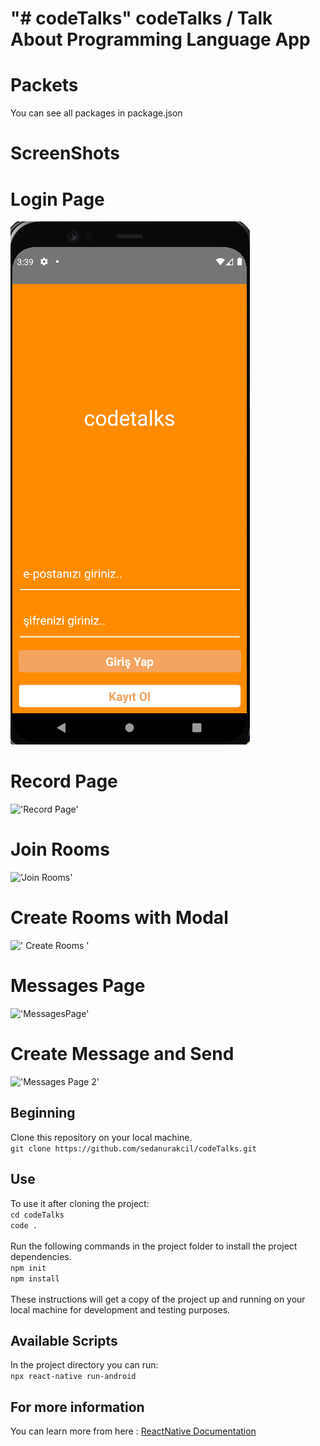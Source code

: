 "# codeTalks" 
codeTalks / Talk About Programming Language App
======

Packets
===
You can see all packages in package.json


ScreenShots
===

Login Page
==
!['Login Page'](/screenShots/login.png?raw=true)

Record Page
==
!['Record Page'](/codeTalks/screenShots/record.png?raw=true )

Join Rooms
==
!['Join Rooms'](/codeTalks/screenShots/rooms.png?raw=true)

Create Rooms with Modal
==
![' Create Rooms '](/codeTalks/screenShots/rooms2.png?raw=true)

Messages Page
==
!['MessagesPage'](/codeTalks/screenShots/message1.png?raw=true )

Create Message and Send 
==
!['Messages Page 2'](/codeTalks/screenShots/message2.png?raw=true)

## Beginning 
Clone this repository on your local machine.
<br>
`git clone https://github.com/sedanurakcil/codeTalks.git`

## Use 
To use it after cloning the project:
<br>
`cd codeTalks`
<br>
`code .`
<br>
<br>
Run the following commands in the project folder to install the project dependencies.
<br>
`npm init`
<br>
`npm install`
<br>
<br>
These instructions will get a copy of the project up and running on your local machine for development and testing purposes.

## Available Scripts
In the project directory you can run:
<br>
`npx react-native run-android`

## For more information
You can learn more from here : <a href="https://reactnative.dev/">ReactNative Documentation</a>